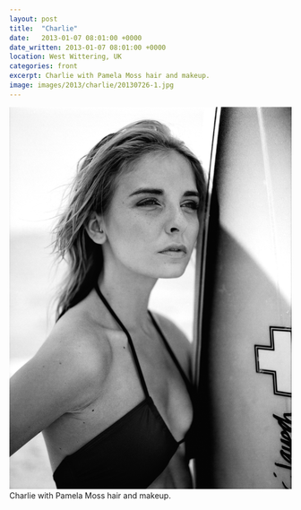 ```yaml
---
layout: post
title:  "Charlie"
date:   2013-01-07 08:01:00 +0000
date_written: 2013-01-07 08:01:00 +0000
location: West Wittering, UK
categories: front
excerpt: Charlie with Pamela Moss hair and makeup.
image: images/2013/charlie/20130726-1.jpg
---
```

<img src='/images/2013/charlie/20130726-1.jpg'/>
Charlie with Pamela Moss hair and makeup.
